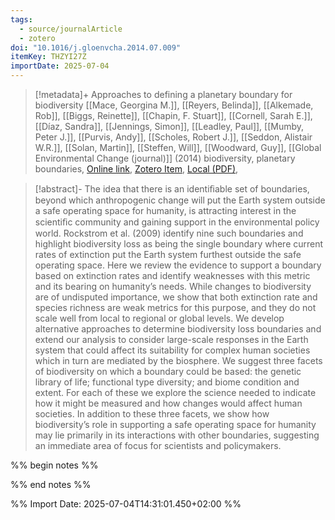 ```yaml
---
tags:
  - source/journalArticle
  - zotero
doi: "10.1016/j.gloenvcha.2014.07.009"
itemKey: THZYI27Z
importDate: 2025-07-04
---
```

>[!metadata]+
> Approaches to defining a planetary boundary for biodiversity
> [[Mace, Georgina M.]], [[Reyers, Belinda]], [[Alkemade, Rob]], [[Biggs, Reinette]], [[Chapin, F. Stuart]], [[Cornell, Sarah E.]], [[Díaz, Sandra]], [[Jennings, Simon]], [[Leadley, Paul]], [[Mumby, Peter J.]], [[Purvis, Andy]], [[Scholes, Robert J.]], [[Seddon, Alistair W.R.]], [[Solan, Martin]], [[Steffen, Will]], [[Woodward, Guy]], 
> [[Global Environmental Change (journal)]] (2014)
> biodiversity, planetary boundaries, 
> [Online link](https://linkinghub.elsevier.com/retrieve/pii/S0959378014001368), [Zotero Item](zotero://select/library/items/THZYI27Z), [Local (PDF)](file://C:/Users/aburg/Documents/references/zotero/storage/WPECEVHU/Mace2014_Approachesdefining.pdf), 

>[!abstract]-
>The idea that there is an identiﬁable set of boundaries, beyond which anthropogenic change will put the Earth system outside a safe operating space for humanity, is attracting interest in the scientiﬁc community and gaining support in the environmental policy world. Rockstrom et al. (2009) identify nine such boundaries and highlight biodiversity loss as being the single boundary where current rates of extinction put the Earth system furthest outside the safe operating space. Here we review the evidence to support a boundary based on extinction rates and identify weaknesses with this metric and its bearing on humanity’s needs. While changes to biodiversity are of undisputed importance, we show that both extinction rate and species richness are weak metrics for this purpose, and they do not scale well from local to regional or global levels. We develop alternative approaches to determine biodiversity loss boundaries and extend our analysis to consider large-scale responses in the Earth system that could affect its suitability for complex human societies which in turn are mediated by the biosphere. We suggest three facets of biodiversity on which a boundary could be based: the genetic library of life; functional type diversity; and biome condition and extent. For each of these we explore the science needed to indicate how it might be measured and how changes would affect human societies. In addition to these three facets, we show how biodiversity’s role in supporting a safe operating space for humanity may lie primarily in its interactions with other boundaries, suggesting an immediate area of focus for scientists and policymakers.

%% begin notes %%

%% end notes %%

%% Import Date: 2025-07-04T14:31:01.450+02:00 %%
